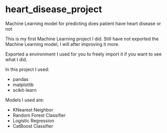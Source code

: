 # heart_disease_project
Machine Learning model for predicting does patient have heart disease or not

This is my first Machine Learning project I did. Still have not exported the Machine Learning model, I will after improving it more.

Exported a environment I used for you to freely import it if you want to see what I did.


In this project I used: 
<ul>
  <li>pandas</li>
  <li>matplotlib</li>
  <li>scikit-learn</li>
</ul>


Models I used are:
<ul>  
  <li>KNearest Neighbor</li>
  <li>Random Forest Classifier</li>
  <li>Logistic Regression</li>
  <li>CatBoost Classifier</li>
</ul>
